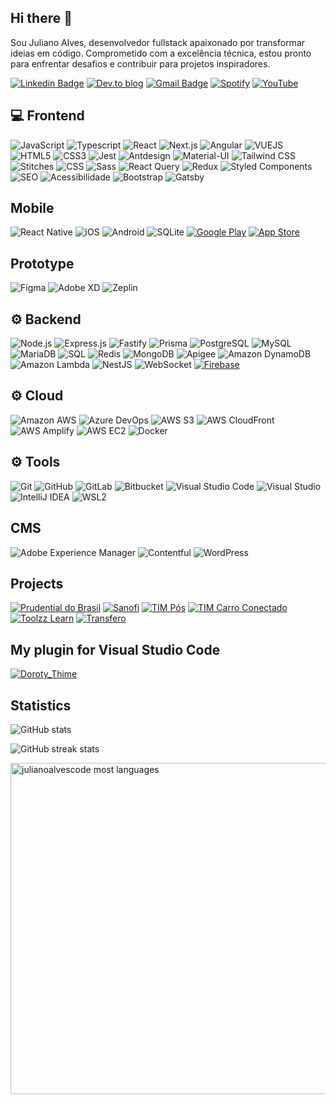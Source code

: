 ## Hi there 👋

Sou Juliano Alves, desenvolvedor fullstack apaixonado por transformar ideias em código. Comprometido com a excelência técnica, estou pronto para enfrentar desafios e contribuir para projetos inspiradores. 

[![Linkedin Badge](https://img.shields.io/badge/-linkedin-blue?style=for-the-badge&logo=Linkedin&logoColor=white&link=https://www.linkedin.com/in/julianoalves7/)](https://www.linkedin.com/in/julianoalves7/)
[![Dev.to blog](https://img.shields.io/badge/dev.to-0A0A0A?style=for-the-badge&logo=dev.to&logoColor=white)](https://dev.to/julianoalvescode)
[![Gmail Badge](https://img.shields.io/badge/-gmail-c14438?style=for-the-badge&logo=Gmail&logoColor=white&link=mailto:contato.julianoalvess@gmail.com)](mailto:contato.julianoalvess@gmail.com)
[![Spotify](https://img.shields.io/badge/Spotify-1ED760?style=for-the-badge&logo=spotify&logoColor=white)](https://open.spotify.com/show/0S6PVzGHAvLDrIoOlnhCCI)
[![YouTube](https://img.shields.io/badge/YouTube-FF0000?style=for-the-badge&logo=youtube&logoColor=white)](https://www.youtube.com/@enixcast6527)



## 💻 Frontend

![JavaScript](https://img.shields.io/badge/-JavaScript-lightyellow?style=for-the-badge&logo=javascript)
![Typescript](https://img.shields.io/badge/-Typescript-lightblue?style=for-the-badge&logo=typescript)
![React](https://img.shields.io/badge/-React-blue?style=for-the-badge&logo=react)
![Next.js](https://img.shields.io/badge/-Next.js-000000?style=for-the-badge&logo=next.js)
![Angular](https://img.shields.io/badge/-Angular-DD0031?style=for-the-badge&logo=angular&logoColor=white)
![VUEJS](https://img.shields.io/badge/-Vue-lightgreen?style=for-the-badge&logo=vue.js)
![HTML5](https://img.shields.io/badge/-HTML5-orange?style=for-the-badge&logo=html5&logoColor=white)
![CSS3](https://img.shields.io/badge/-CSS3-orange?style=for-the-badge&logo=css3)
![Jest](https://img.shields.io/badge/-Jest-red?style=for-the-badge&logo=jest)
![Antdesign](https://img.shields.io/badge/-Antdesign-blue?style=for-the-badge&logo=antdesign)
![Material-UI](https://img.shields.io/badge/-MUI-lightblue?style=for-the-badge&logo=mui)
![Tailwind CSS](https://img.shields.io/badge/-Tailwind_CSS-38B2AC?style=for-the-badge&logo=tailwind-css&logoColor=white)
![Stitches](https://img.shields.io/badge/-Stitches-7928CA?style=for-the-badge&logo=stitches&logoColor=white)
![CSS](https://img.shields.io/badge/-CSS-1572B6?style=for-the-badge&logo=css3&logoColor=white)
![Sass](https://img.shields.io/badge/-Sass-CC6699?style=for-the-badge&logo=sass&logoColor=white)
![React Query](https://img.shields.io/badge/-React_Query-000000?style=for-the-badge&logo=react&logoColor=white)
![Redux](https://img.shields.io/badge/-Redux-764ABC?style=for-the-badge&logo=redux&logoColor=white)
![Styled Components](https://img.shields.io/badge/-Styled_Components-DB7093?style=for-the-badge&logo=styled-components&logoColor=white)
![SEO](https://img.shields.io/badge/-SEO-47A248?style=for-the-badge&logo=seo&logoColor=white)
![Acessibilidade](https://img.shields.io/badge/-Acessibilidade-1389FD?style=for-the-badge&logo=accessibility&logoColor=white)
![Bootstrap](https://img.shields.io/badge/Bootstrap-7952B3?style=for-the-badge&logo=bootstrap&logoColor=white)
![Gatsby](https://img.shields.io/badge/Gatsby-663399?style=for-the-badge&logo=gatsby&logoColor=white)



## Mobile
![React Native](https://img.shields.io/badge/-React_Native-61DAFB?style=for-the-badge&logo=react&logoColor=white)
![iOS](https://img.shields.io/badge/iOS-000000?style=for-the-badge&logo=ios&logoColor=white)
![Android](https://img.shields.io/badge/Android-3DDC84?style=for-the-badge&logo=android&logoColor=white)
![SQLite](https://img.shields.io/badge/SQLite-003B57?style=for-the-badge&logo=sqlite&logoColor=white)
[![Google Play](https://img.shields.io/badge/Google_Play-414141?style=for-the-badge&logo=google-play&logoColor=white)](https://play.google.com/store/apps/details?id=sua.id.do.aplicativo)
[![App Store](https://img.shields.io/badge/App_Store-0D96F6?style=for-the-badge&logo=app-store&logoColor=white)](https://apps.apple.com/br/app/sua-app/idxxxxxx)



## Prototype

![Figma](https://img.shields.io/badge/-Figma-F24E1E?style=for-the-badge&logo=figma&logoColor=white)
![Adobe XD](https://img.shields.io/badge/-Adobe_XD-FF61F6?style=for-the-badge&logo=adobe-xd&logoColor=white)
![Zeplin](https://img.shields.io/badge/-Zeplin-FB8C00?style=for-the-badge&logo=zeplin&logoColor=white)



## ⚙️ Backend

![Node.js](https://img.shields.io/badge/-Node.js-lightgreen?style=for-the-badge&logo=node.js)
![Express.js](https://img.shields.io/badge/-Express.js-lightblue?style=for-the-badge&logo=express)
![Fastify](https://img.shields.io/badge/-Fastify-orange?style=for-the-badge&logo=fastify)
![Prisma](https://img.shields.io/badge/-Prisma-663399?style=for-the-badge&logo=prisma&logoColor=white)
![PostgreSQL](https://img.shields.io/badge/-PostgreSQL-336791?style=for-the-badge&logo=postgresql&logoColor=white)
![MySQL](https://img.shields.io/badge/-MySQL-4479A1?style=for-the-badge&logo=mysql&logoColor=white)
![MariaDB](https://img.shields.io/badge/-MariaDB-003545?style=for-the-badge&logo=mariadb&logoColor=white)
![SQL](https://img.shields.io/badge/-SQL-4479A1?style=for-the-badge&logo=sql&logoColor=white)
![Redis](https://img.shields.io/badge/-Redis-DC382D?style=for-the-badge&logo=redis&logoColor=white)
![MongoDB](https://img.shields.io/badge/-MongoDB-47A248?style=for-the-badge&logo=mongodb&logoColor=white)
![Apigee](https://img.shields.io/badge/-Apigee-FF5722?style=for-the-badge&logo=apigee&logoColor=white)
![Amazon DynamoDB](https://img.shields.io/badge/-DynamoDB-4053D6?style=for-the-badge&logo=amazon-dynamodb&logoColor=white)
![Amazon Lambda](https://img.shields.io/badge/-Lambda-FF9900?style=for-the-badge&logo=amazon-aws&logoColor=white)
![NestJS](https://img.shields.io/badge/-NestJS-E0234E?style=for-the-badge&logo=nestjs&logoColor=white)
![WebSocket](https://img.shields.io/badge/WebSocket-4F0599?style=for-the-badge&logo=websocket&logoColor=white)
[![Firebase](https://img.shields.io/badge/Firebase-FFCA28?style=for-the-badge&logo=firebase&logoColor=white)](https://firebase.google.com/)





## ⚙️ Cloud

![Amazon AWS](https://img.shields.io/badge/Amazon%20AWS-232F3E?style=for-the-badge&logo=amazon-aws)
![Azure DevOps](https://img.shields.io/badge/-Azure%20DevOps-0078D7?style=for-the-badge&logo=azure-devops&logoColor=white)
![AWS S3](https://img.shields.io/badge/-AWS%20S3-569A31?style=for-the-badge&logo=amazon-s3&logoColor=white)
![AWS CloudFront](https://img.shields.io/badge/-AWS%20CloudFront-FF9900?style=for-the-badge&logo=amazon-cloudfront&logoColor=white)
![AWS Amplify](https://img.shields.io/badge/-AWS%20Amplify-FF9900?style=for-the-badge&logo=aws-amplify&logoColor=white)
![AWS EC2](https://img.shields.io/badge/-AWS%20EC2-232F3E?style=for-the-badge&logo=amazon-aws&logoColor=white)
![Docker](https://img.shields.io/badge/-Docker-2496ED?style=for-the-badge&logo=docker&logoColor=white)



## ⚙️ Tools

![Git](https://img.shields.io/badge/-Git-F05032?style=for-the-badge&logo=git&logoColor=white)
![GitHub](https://img.shields.io/badge/-GitHub-181717?style=for-the-badge&logo=github&logoColor=white)
![GitLab](https://img.shields.io/badge/-GitLab-FCA121?style=for-the-badge&logo=gitlab&logoColor=white)
![Bitbucket](https://img.shields.io/badge/-Bitbucket-0052CC?style=for-the-badge&logo=bitbucket&logoColor=white)
![Visual Studio Code](https://img.shields.io/badge/-Visual_Studio_Code-007ACC?style=for-the-badge&logo=visual-studio-code&logoColor=white)
![Visual Studio](https://img.shields.io/badge/-Visual_Studio-5C2D91?style=for-the-badge&logo=visual-studio&logoColor=white)
![IntelliJ IDEA](https://img.shields.io/badge/-IntelliJ_IDEA-000000?style=for-the-badge&logo=intellij-idea&logoColor=white)
![WSL2](https://img.shields.io/badge/WSL2-00FF00?style=for-the-badge&logo=linux&logoColor=white)



## CMS

![Adobe Experience Manager](https://img.shields.io/badge/-Adobe%20Experience%20Manager-FF0000?style=for-the-badge&logo=adobe&logoColor=white)
![Contentful](https://img.shields.io/badge/-Contentful-2478CC?style=for-the-badge&logo=contentful&logoColor=white)
![WordPress](https://img.shields.io/badge/-WordPress-21759B?style=for-the-badge&logo=wordpress&logoColor=white)

## Projects

[![Prudential do Brasil](https://img.shields.io/badge/Prudential_do_Brasil-00589D?style=for-the-badge)](https://www.prudential.com.br/)
[![Sanofi](https://img.shields.io/badge/Sanofi-663399?style=for-the-badge)](https://www.programaviva.com.br/)
[![TIM Pós](https://img.shields.io/badge/TIM_Pós-FF6600?style=for-the-badge)](https://pos.tim.com.br/)
[![TIM Carro Conectado](https://img.shields.io/badge/TIM_Carro_Conectado-FF6600?style=for-the-badge)](https://pos.tim.com.br/carroconectado/)
[![Toolzz Learn](https://img.shields.io/badge/Toolzz_Learn-008080?style=for-the-badge)](https://toolzz.com.br/learn)
[![Transfero](https://img.shields.io/badge/Transfero?style=for-the-badge)](https://transfero.com/)



## My plugin for Visual Studio Code

[![Doroty_Thime](https://img.shields.io/badge/Doroty_Thime-FFA500?style=for-the-badge&logo=plug&logoColor=white)](https://marketplace.visualstudio.com/items?itemName=JulianoALves.dorothy-time)




## Statistics


![GitHub stats](https://github-readme-stats.vercel.app/api?username=julianoalvescode&show_icons=true&theme=radical)  

![GitHub streak stats](https://github-readme-streak-stats.herokuapp.com/?user=julianoalvescode&theme=radical)  


<p align="left">
<img width="530em" src="https://github-readme-stats.vercel.app/api/top-langs/?username=julianoalvescode&layout=compact&theme=radical" alt="julianoalvescode most languages"/>
</p>
